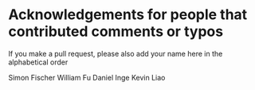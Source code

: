 # Acknowledgements for people that contributed comments or typos

If you make a pull request, please also add your name here in the alphabetical order

Simon Fischer
William Fu
Daniel Inge
Kevin Liao
